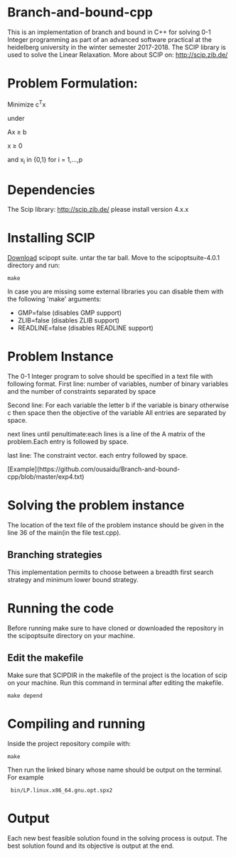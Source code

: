 # Branch-and-bound-cpp
This is an implementation of branch and bound in C++ for solving 0-1 Integer programming as part of an advanced software practical at the heidelberg university in the winter semester 2017-2018.
The SCIP library is used to solve the Linear Relaxation.
More about SCIP on:
http://scip.zib.de/
# Problem Formulation:
Minimize c<sup>T</sup>x

<p>under
     <p>Ax &ge; b
     <p>x &ge; 0
     <p>and x<sub>i</sub> in {0,1} for i = 1,...,p

# Dependencies

The Scip library:
http://scip.zib.de/ 
please install version 4.x.x 
# Installing SCIP
[Download](http://scip.zib.de/download.php?fname=scipoptsuite-4.0.1.tgz) scipopt suite.
untar the tar ball.
Move to the scipoptsuite-4.0.1 directory and run:
```
make
```
In case you are missing some external libraries you can disable them with the following 'make' arguments:
- GMP=false       (disables GMP support)
- ZLIB=false      (disables ZLIB support)
- READLINE=false  (disables READLINE support)


# Problem Instance
The 0-1 Integer program to solve should be specified in a text file with following format.
First line: number of variables, number of binary variables and the number of  constraints separated by space

Second line: For each variable the letter b if the variable is binary otherwise c then space then the objective of the variable
All entries are separated by space.

next lines until penultimate:each lines is a line of the A matrix of the problem.Each entry is followed by space.

last line: The constraint vector. each entry followed by space.
<p>[Example](https://github.com/ousaidu/Branch-and-bound-cpp/blob/master/exp4.txt)
 
# Solving the problem instance
The location of the text file of the problem instance should be given in the line 36 of the main(in the file test.cpp).
## Branching strategies
This implementation permits to choose between a breadth first search strategy and minimum lower bound strategy.
# Running the code
Before running make sure to have cloned or downloaded the repository in the scipoptsuite  directory  on your machine.
## Edit the makefile
Make sure that SCIPDIR in the makefile of the project is the location of scip on your machine.
Run this command in terminal after editing the makefile.
```
make depend
```
 # Compiling and running
 Inside the project repository compile with:
 ```
 make
 ```
Then run the linked binary whose name should be output on the terminal.
For example
```
 bin/LP.linux.x86_64.gnu.opt.spx2
 ```
# Output
Each new best feasible solution found in the solving process is output.
The best solution found and its objective is output at the end.

